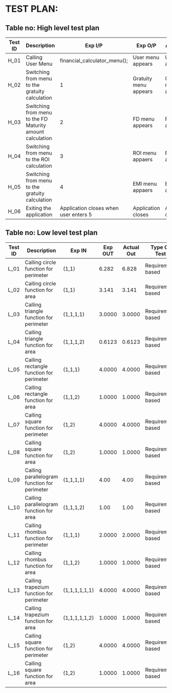 # TEST PLAN:

## Table no: High level test plan

| **Test ID** | **Description**                                              | **Exp I/P** | **Exp O/P** | **Actual Out** |**Type Of Test**  |    
|-------------|--------------------------------------------------------------|------------|-------------|----------------|------------------|
|  H_01       |Calling User Menu|financial_calculator_menu();|User menu appears|User menu appeared|Requirement based |
|  H_02       |Switching from menu to the gratuity calculation|1|Gratuity menu appears|Gratuity menu appears|Scenario based    |
|  H_03       |Switching from menu to the FD Maturity amount calculation|2|FD menu appears|FD menu appears|Scenario based    |
|  H_04       |Switching from menu to the ROI calculation|3|ROI menu appaers|ROI menu appaers|Scenario based    |
|  H_05       |Switching from menu to the gratuity calculation|4|EMI menu appaers|EMI menu appaers|Scenario based    |
|  H_06       |Exiting the application|Application closes when user enters 5|Application closes|Application closed|Boundary based    |

## Table no: Low level test plan

| **Test ID** | **Description**                                              | **Exp IN** | **Exp OUT** | **Actual Out** |**Type Of Test**  |    
|-------------|--------------------------------------------------------------|------------|-------------|----------------|------------------|
|  L_01       |Calling circle function for perimeter|(1,1)|6.282|6.828| Requirement based |
|  L_02       |Calling circle function for area|(1,1)|3.141|3.141| Requirement based |
|  L_03       |Calling triangle function for perimeter |(1,1,1,1)|3.0000|3.0000|Requirement based |
|  L_04       |Calling triangle function for area| (1,1,1,2)|0.6123|0.6123|Requirement based  |
|  L_05       |Calling rectangle function for perimeter|(1,1,1)|4.0000|4.0000| Requirement based |
|  L_06       |Calling rectangle function for area|(1,1,2)|1.0000|1.0000| Requirement based |
|  L_07       |Calling square function for perimeter |(1,2)|4.0000|4.0000|Requirement based |
|  L_08      |Calling square function for area| (1,2)|1.0000|1.0000|Requirement based  |
|  L_09       |Calling parallelogram function for perimeter|(1,1,1,1)|4.00|4.00| Requirement based |
|  L_10       |Calling parallelogram function for area|(1,1,1,2)|1.00|1.00| Requirement based |
|  L_11       |Calling rhombus function for perimeter |(1,1,1)|2.0000|2.0000|Requirement based |
|  L_12       |Calling rhombus function for area| (1,1,2)|1.0000|1.0000|Requirement based  |
|  L_13       |Calling trapezium function for perimeter|(1,1,1,1,1,1)|4.0000|4.0000| Requirement based |
|  L_14       |Calling trapezium function for area|(1,1,1,1,1,2)|1.0000|1.0000| Requirement based |
|  L_15       |Calling square function for perimeter |(1,2)|4.0000|4.0000|Requirement based |
|  L_16      |Calling square function for area| (1,2)|1.0000|1.0000|Requirement based  |

